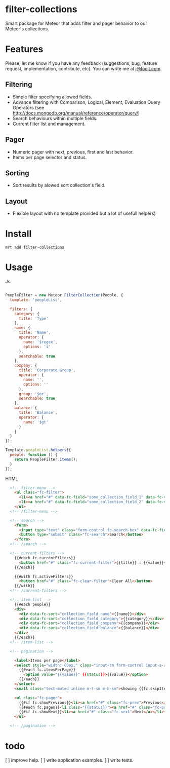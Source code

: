 filter-collections
==================

Smart package for Meteor that adds filter and pager behavior to our Meteor's collections.

Features
========

Please, let me know if you have any feedback (suggestions, bug, feature request, implementation, contribute, etc).
You can write me at j@tooit.com.

Filtering
---------

- Simple filter specifying allowed fields.
- Advance filtering with Comparison, Logical, Element, Evaluation Query Operators (see http://docs.mongodb.org/manual/reference/operator/query/)
- Search behaviours within multiple fields.
- Current filter list and management.

Pager
-----

- Numeric pager with next, previous, first and last behavior.
- Items per page selector and status.

Sorting
-------

- Sort results by alowed sort collection's field.

Layout
------

- Flexible layout with no template provided but a lot of usefull helpers)


Install
=======

```
mrt add filter-collections
```

Usage
=====

Js
```javascript

PeopleFilter = new Meteor.FilterCollection(People, {
  template: 'peopleList',

  filters: {
    category: {
      title: 'Type'
    },
    name: {
      title: 'Name',
      operator: {
        name: '$regex',
        options: 'i'
      },
      searchable: true
    },
    company: {
      title: 'Corporate Group',
      operator: {
        name: '',
        options: ''
      },
      group: '$or',
      searchable: true
    },
    balance: {
      title: 'Balance',
      operator: {
        name: '$gt'
      }
    }
  }
});

Template.peopleList.helpers({
  people: function () {
    return PeopleFilter.items();
  }
});

```

HTML

```html
  <!-- filter-menu -->
    <ul class="fc-filter">
      <li><a href="#" data-fc-field="some_collection_field_1" data-fc-value="filter_value_1">Filter Value 1</a></li>
      <li><a href="#" data-fc-field="some_collection_field_2" data-fc-value="filter_value_2">Filter Value 2</a></li>
    </ul>
  <!-- /filter-menu -->

  <!-- search -->
    <form>
      <input type="text" class="form-control fc-search-box" data-fc-field="name">
      <button type="submit" class="fc-search">Search</button>
    </form>
  <!-- /search -->

  <!-- current-filters -->
    {{#each fc.currentFilters}}
      <button href="#" class="fc-current-filter">{{title}} : {{value}}</button>
    {{/each}}

    {{#with fc.activeFilters}}
      <button href="#" class="fc-clear-filter">Clear All</button>
    {{/with}}
  <!-- /current-filters -->

  <!-- item-list -->
    {{#each people}}
    <div>
      <div data-fc-sort="collection_field_name">{{name}}</div>
      <div data-fc-sort="collection_field_category">{{category}}</div>
      <div data-fc-sort="collection_field_company">{{company}}</div>
      <div data-fc-sort="collection_field_balance">{{balance}}</div>
    </div>
    {{/each}}
  <!-- /item-list -->

  <!-- pagination -->

    <label>Items per page</label>
    <select style="width: 60px;" class="input-sm form-control input-s-sm inline fc-items-per-page m-r-sm">
      {{#each fc.itemsPerPage}}
        <option value="{{value}}" {{status}}>{{value}}</option>
      {{/each}}
    </select>
    <small class="text-muted inline m-t-sm m-b-sm">showing {{fc.skipItems}} - {{fc.pageOffset}} of {{fc.totalItems}} items</small>

    <ul class="fc-pager">
      {{#if fc.showPrevious}}<li><a href="#" class="fc-prev">Previous</a></li>{{/if}}
      {{#each fc.pages}}<li class="{{status}}"><a href="#" class="fc-page">{{page}}</a></li>{{/each}}
      {{#if fc.showNext}}<li><a href="#" class="fc-next">Next</a></li>{{/if}}
    </ul>

  <!-- /pagination -->
```




todo
====

[ ] improve help.
[ ] write application examples.
[ ] write tests.

